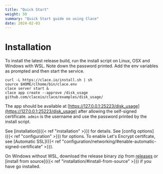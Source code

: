 ```yaml
---
title: "Quick Start"
weight: 50
summary: "Quick Start guide on using Clace"
date: 2024-02-03
---
```


# Installation

To install the latest release build, run the install script on Linux, OSX and Windows with WSL. Note down the password printed. Add the env variables as prompted and then start the service.

```shell
curl -L https://clace.io/install.sh | sh
source $HOME/clhome/bin/clace.env
clace server start &
clace app create --approve /disk_usage github.com/claceio/clace/examples/disk_usage/
```

The app should be available at [https://127.0.0.1:25223/disk_usage](https://127.0.0.1:25223/disk_usage) after allowing the self-signed certificate. `admin` is the username and use the password printed by the install script.

See [installation]({{< ref "installation" >}}) for details. See [config options]({{< ref "configuration" >}}) for options. To enable Let's Encrypt certifcate, see [Automatic SSL]({{< ref "configuration/networking/#enable-automatic-signed-certificate" >}}).

On Windows without WSL, download the release binary zip from [releases](https://github.com/claceio/clace/releases) or [install from source]({{< ref "installation/#install-from-source" >}}) if you have go installed.
